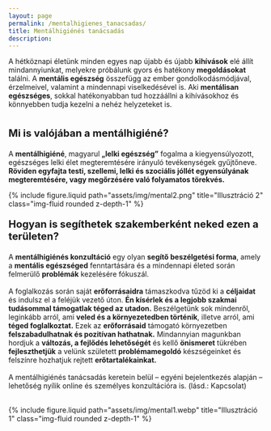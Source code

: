 ```yaml
---
layout: page
permalink: /mentalhigienes_tanacsadas/
title: Mentálhigiénés tanácsadás
description: 
---
```


<div class="container">
  <div class="row">
    <div class="col-md-6 ml-n3">
A hétköznapi életünk minden egyes nap újabb és újabb <b>kihívások</b> elé állít mindannyiunkat, melyekre próbálunk gyors és hatékony <b>megoldásokat</b> találni. A <b>mentális egészség</b> összefügg az ember gondolkodásmódjával, érzelmeivel, valamint a mindennapi viselkedésével is. Aki <b>mentálisan egészséges</b>, sokkal hatékonyabban tud hozzáállni a kihívásokhoz és könnyebben tudja kezelni a nehéz helyzeteket is.
<br><br>
<p style="font-size:20px"><b>Mi is valójában a mentálhigiéné?</b></p>

A <b>mentálhigiéné</b>, magyarul <b>„lelki egészség”</b> fogalma a kiegyensúlyozott, egészséges lelki élet megteremtésére irányuló tevékenységek gyűjtőneve. <b>Röviden egyfajta testi, szellemi, lelki és szociális jóllét egyensúlyának megteremtésére, vagy megőrzésére való folyamatos törekvés.</b>
<br>
    </div>
    <div class="col-md-6 text-center mt-4">
      {% include figure.liquid path="assets/img/mental2.png" title="Illusztráció 2" class="img-fluid rounded z-depth-1" %}
    </div>
  </div>
</div>

<p style="font-size:20px"><b>Hogyan is segíthetek szakemberként neked ezen a területen?</b></p>

A <b>mentálhigiénés konzultáció</b> egy olyan <b>segítő beszélgetési forma</b>, amely a <b>mentális egészséged</b> fenntartására és a mindennapi életed során felmerülő <b>problémák</b> kezelésére fókuszál.
<br><br> 
A foglalkozás során saját <b>erőforrásaidra</b> támaszkodva tűzöd ki a <b>céljaidat</b> és indulsz el a feléjük vezető úton. <b>Én kísérlek és a legjobb szakmai tudásommal támogatlak téged az utadon.</b> Beszélgetünk sok mindenről, leginkább arról, ami <b>veled és a környezetedben történik</b>, illetve arról, ami <b>téged foglalkoztat.</b> Ezek az <b>erőforrásaid</b> támogató környezetben <b>felszabadulhatnak és pozitívan hathatnak.</b> Mindannyian magunkban hordjuk a <b>változás, a fejlődés lehetőségét</b> és kellő <b>önismeret</b> tükrében <b>fejleszthetjük</b> a velünk született <b>problémamegoldó</b> készségeinket és felszínre hozhatjuk rejtett <b>erőtartalékainkat.</b>
<br><br>
A mentálhigiénés tanácsadás keretein belül – egyéni bejelentkezés alapján – lehetőség nyílik online és személyes konzultációra is. (lásd.: Kapcsolat)
<br><br>

<div class="row align-items-center">
    <div class="col-10 mx-auto">
        {% include figure.liquid path="assets/img/mental1.webp" title="Illusztráció 1" class="img-fluid rounded z-depth-1" %}
    </div>
</div>